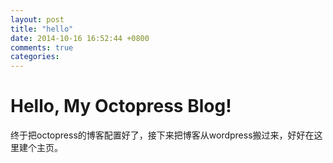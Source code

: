 ```yaml
---
layout: post
title: "hello"
date: 2014-10-16 16:52:44 +0800
comments: true
categories: 
---
```

# Hello, My Octopress Blog!
终于把octopress的博客配置好了，接下来把博客从wordpress搬过来，好好在这里建个主页。